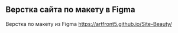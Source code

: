 ## Верстка сайта по макету в Figma
Верстка по макету из Figma https://artfront5.github.io/Site-Beauty/
